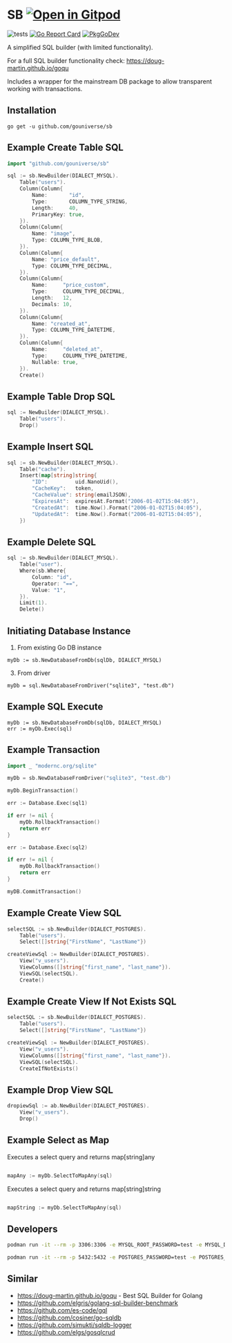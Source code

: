 # SB <a href="https://gitpod.io/#https://github.com/gouniverse/sb" style="float:right:"><img src="https://gitpod.io/button/open-in-gitpod.svg" alt="Open in Gitpod" loading="lazy"></a>

![tests](https://github.com/gouniverse/sb/workflows/tests/badge.svg)
[![Go Report Card](https://goreportcard.com/badge/github.com/gouniverse/sb)](https://goreportcard.com/report/github.com/gouniverse/sb)
[![PkgGoDev](https://pkg.go.dev/badge/github.com/gouniverse/sb)](https://pkg.go.dev/github.com/gouniverse/sb)

A simplified SQL builder (with limited functionality).

For a full SQL builder functionality check: https://doug-martin.github.io/goqu

Includes a wrapper for the mainstream DB package to allow transparent working with transactions.


## Installation

```ssh
go get -u github.com/gouniverse/sb
```


## Example Create Table SQL

```go
import "github.com/gouniverse/sb"

sql := sb.NewBuilder(DIALECT_MYSQL).
	Table("users").
	Column(Column{
		Name:       "id",
		Type:       COLUMN_TYPE_STRING,
		Length:     40,
		PrimaryKey: true,
	}).
	Column(Column{
		Name: "image",
		Type: COLUMN_TYPE_BLOB,
	}).
	Column(Column{
		Name: "price_default",
		Type: COLUMN_TYPE_DECIMAL,
	}).
	Column(Column{
		Name:     "price_custom",
		Type:     COLUMN_TYPE_DECIMAL,
		Length:   12,
		Decimals: 10,
	}).
	Column(Column{
		Name: "created_at",
		Type: COLUMN_TYPE_DATETIME,
	}).
	Column(Column{
		Name:     "deleted_at",
		Type:     COLUMN_TYPE_DATETIME,
		Nullable: true,
	}).
	Create()
```

## Example Table Drop SQL

```go
sql := NewBuilder(DIALECT_MYSQL).
	Table("users").
	Drop()
```


## Example Insert SQL

```go	
sql := sb.NewBuilder(DIALECT_MYSQL).
	Table("cache").
	Insert(map[string]string{
		"ID":         uid.NanoUid(),
		"CacheKey":   token,
		"CacheValue": string(emailJSON),
		"ExpiresAt":  expiresAt.Format("2006-01-02T15:04:05"),
		"CreatedAt":  time.Now().Format("2006-01-02T15:04:05"),
		"UpdatedAt":  time.Now().Format("2006-01-02T15:04:05"),
	})
```

## Example Delete SQL

```go
sql := sb.NewBuilder(DIALECT_MYSQL).
	Table("user").
	Where(sb.Where{
		Column: "id",
		Operator: "==",
		Value: "1",
	}).
	Limit(1).
	Delete()
```

## Initiating Database Instance

1) From existing Go DB instance
```
myDb := sb.NewDatabaseFromDb(sqlDb, DIALECT_MYSQL)
```

3) From driver
```
myDb = sql.NewDatabaseFromDriver("sqlite3", "test.db")
```

## Example SQL Execute

```
myDb := sb.NewDatabaseFromDb(sqlDb, DIALECT_MYSQL)
err := myDb.Exec(sql)
```

## Example Transaction

```go
import _ "modernc.org/sqlite"

myDb = sb.NewDatabaseFromDriver("sqlite3", "test.db")

myDb.BeginTransaction()

err := Database.Exec(sql1)

if err != nil {
	myDb.RollbackTransaction()
	return err
}

err := Database.Exec(sql2)

if err != nil {
	myDb.RollbackTransaction()
	return err
}

myDB.CommitTransaction()

```

## Example Create View SQL

```go
selectSQL := sb.NewBuilder(DIALECT_POSTGRES).
	Table("users").
	Select([]string{"FirstName", "LastName"})

createViewSql := NewBuilder(DIALECT_POSTGRES).
	View("v_users").
	ViewColumns([]string{"first_name", "last_name"}).
	ViewSQL(selectSQL).
	Create()
```

## Example Create View If Not Exists SQL

```go
selectSQL := sb.NewBuilder(DIALECT_POSTGRES).
	Table("users").
	Select([]string{"FirstName", "LastName"})

createViewSql := NewBuilder(DIALECT_POSTGRES).
	View("v_users").
	ViewColumns([]string{"first_name", "last_name"}).
	ViewSQL(selectSQL).
	CreateIfNotExists()
```


## Example Drop View SQL

```go
dropiewSql := ab.NewBuilder(DIALECT_POSTGRES).
	View("v_users").
	Drop()
```


## Example Select as Map

Executes a select query and returns map[string]any

```go

mapAny := myDb.SelectToMapAny(sql)

```

Executes a select query and returns map[string]string

```go

mapString := myDb.SelectToMapAny(sql)

```


## Developers

```sh
podman run -it --rm -p 3306:3306 -e MYSQL_ROOT_PASSWORD=test -e MYSQL_DATABASE=test -e MYSQL_USER=test -e MYSQL_PASSWORD=test mysql:latest
```

```sh
podman run -it --rm -p 5432:5432 -e POSTGRES_PASSWORD=test -e POSTGRES_DB=test -e POSTGRES_USER=test postgres:latest
```



## Similar

- https://doug-martin.github.io/goqu - Best SQL Builder for Golang
- https://github.com/elgris/golang-sql-builder-benchmark
- https://github.com/es-code/gql
- https://github.com/cosiner/go-sqldb
- https://github.com/simukti/sqldb-logger
- https://github.com/elgs/gosqlcrud

